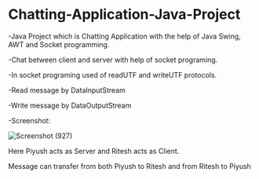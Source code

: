 # Chatting-Application-Java-Project

-Java Project which is Chatting Application with the help of Java Swing, AWT and Socket programming.

-Chat between client and server with help of socket programing.

-In socket programing used of readUTF and writeUTF protocols.

-Read message by DataInputStream

-Write message by DataOutputStream

-Screenshot:


![Screenshot (927)](https://user-images.githubusercontent.com/127549955/236639343-d8d1d57c-5781-424e-86bf-b6e9be0c96d2.png)




Here Piyush acts as Server and Ritesh acts as Client.

Message can transfer from both Piyush to Ritesh and from Ritesh to Piyush 
